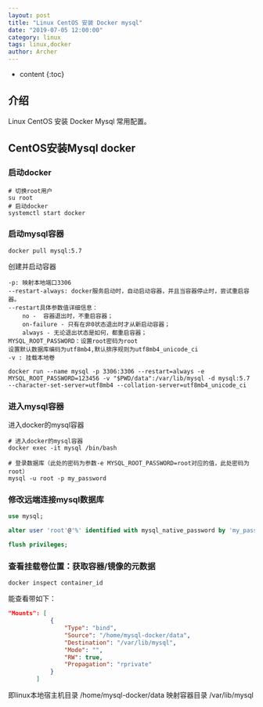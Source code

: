 ```yaml
---
layout: post
title: "Linux CentOS 安装 Docker mysql"
date: "2019-07-05 12:00:00"
category: linux
tags: linux,docker
author: Archer
---
```

* content
{:toc}

## 介绍

Linux CentOS 安装 Docker Mysql 常用配置。




## CentOS安装Mysql docker

### 启动docker

```shell
# 切换root用户
su root
# 启动docker
systemctl start docker
```

### 启动mysql容器

```shell
docker pull mysql:5.7
```

创建并启动容器

```text
-p: 映射本地端口3306
--restart-always: docker服务启动时，自动启动容器，并且当容器停止时，尝试重启容器。
--restart具体参数值详细信息：
    no -  容器退出时，不重启容器；
    on-failure - 只有在非0状态退出时才从新启动容器；
    always - 无论退出状态是如何，都重启容器；
MYSQL_ROOT_PASSWORD：设置root密码为root
设置默认数据库编码为utf8mb4,默认排序规则为utf8mb4_unicode_ci
-v : 挂载本地卷
```

```shell
docker run --name mysql -p 3306:3306 --restart=always -e MYSQL_ROOT_PASSWORD=123456 -v "$PWD/data":/var/lib/mysql -d mysql:5.7 --character-set-server=utf8mb4 --collation-server=utf8mb4_unicode_ci
```

### 进入mysql容器

进入docker的mysql容器

```shell
# 进入docker的mysql容器
docker exec -it mysql /bin/bash

# 登录数据库（此处的密码为参数-e MYSQL_ROOT_PASSWORD=root对应的值，此处密码为root）
mysql -u root -p my_password
```

### 修改远端连接mysql数据库

```sql
use mysql;

alter user 'root'@'%' identified with mysql_native_password by 'my_password';

flush privileges;
```

### 查看挂载卷位置：获取容器/镜像的元数据

```shell
docker inspect container_id
```

能查看带如下：

```json
"Mounts": [
            {
                "Type": "bind",
                "Source": "/home/mysql-docker/data",
                "Destination": "/var/lib/mysql",
                "Mode": "",
                "RW": true,
                "Propagation": "rprivate"
            }
        ]
```

即linux本地宿主机目录 /home/mysql-docker/data 映射容器目录 /var/lib/mysql
